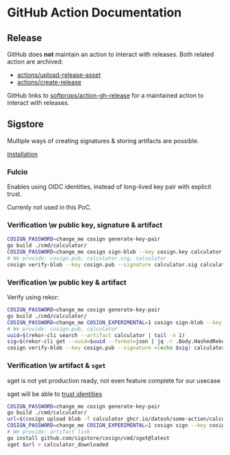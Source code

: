 # GitHub Action Documentation

## Release

GitHub does **not** maintain an action to interact with releases. Both related
action are archived:
+ [actions/upload-release-asset](https://github.com/actions/upload-release-asset)
+ [actions/create-release](https://github.com/actions/create-release)

GitHub links to
[softprops/action-gh-release](https://github.com/softprops/action-gh-release)
for a maintained action to interact with releases.

## Sigstore

Multiple ways of creating signatures & storing artifacts are possible.

[Installation](https://docs.sigstore.dev/cosign/installation)

### Fulcio

Enables using OIDC identities, instead of long-lived key pair with explicit trust.

Currenly not used in this PoC.

### Verification \w public key, signature & artifact

```sh
COSIGN_PASSWORD=change_me cosign generate-key-pair
go build ./cmd/calculator/
COSIGN_PASSWORD=change_me cosign sign-blob --key cosign.key calculator > calculator.sig
# We provide: cosign.pub, calculator.sig, calculator
cosign verify-blob --key cosign.pub --signature calculator.sig calculator
```

### Verification \w public key & artifact

Verify using rekor:

```sh
COSIGN_PASSWORD=change_me cosign generate-key-pair
go build ./cmd/calculator/
COSIGN_PASSWORD=change_me COSIGN_EXPERIMENTAL=1 cosign sign-blob --key cosign.key calculator > calculator.sig
# We provide: cosign.pub, calculator
uuid=$(rekor-cli search --artifact calculator | tail -n 1)
sig=$(rekor-cli get --uuid=$uuid --format=json | jq -r .Body.HashedRekordObj.signature.content)
cosign verify-blob --key cosign.pub --signature <(echo $sig) calculator
```

### Verification \w artifact & `sget`

sget is not yet production ready, not even feature complete for our usecase

sget will be able to [trust identities](https://github.com/sigstore/sget#sget-trust-identity)

```sh
COSIGN_PASSWORD=change_me cosign generate-key-pair
go build ./cmd/calculator/
url=$(cosign upload blob -f calculator ghcr.io/datosh/some-action/calculator:v0.1.0)
COSIGN_PASSWORD=change_me COSIGN_EXPERIMENTAL=1 cosign sign --key cosign.key ghcr.io/datosh/some-action/calculator:v0.1.0
# We provide: artifact link
go install github.com/sigstore/cosign/cmd/sget@latest
sget $url > calculator_downloaded
```
